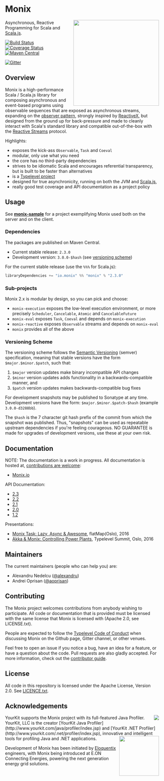 # Monix

<img src="https://monix.io/public/images/monix-logo.png?ts=20161024" align="right" width="280" />

Asynchronous, Reactive Programming for Scala and [Scala.js](http://www.scala-js.org/).

[![Build Status](https://travis-ci.org/monix/monix.svg?branch=master)](https://travis-ci.org/monix/monix)
[![Coverage Status](https://codecov.io/gh/monix/monix/coverage.svg?branch=master)](https://codecov.io/gh/monix/monix?branch=master)
[![Maven Central](https://img.shields.io/maven-central/v/io.monix/monix_2.12.svg)](https://maven-badges.herokuapp.com/maven-central/io.monix/monix_2.11)

[![Gitter](https://badges.gitter.im/Join%20Chat.svg)](https://gitter.im/monix/monix?utm_source=badge&utm_medium=badge&utm_campaign=pr-badge&utm_content=badge)

## Overview

Monix is a high-performance Scala / Scala.js library for
composing asynchronous and event-based programs using observable sequences
that are exposed as asynchronous streams, expanding on the
[observer pattern](https://en.wikipedia.org/wiki/Observer_pattern),
strongly inspired by [ReactiveX](http://reactivex.io/),
but designed from the ground up  for back-pressure and made to cleanly interact
with Scala's standard library and compatible out-of-the-box with the
[Reactive Streams](http://www.reactive-streams.org/) protocol.

Highlights:

- exposes the kick-ass `Observable`, `Task` and `Coeval`
- modular, only use what you need
- the core has no third-party dependencies
- strives to be idiomatic Scala and encourages referential transparency,
  but is built to be faster than alternatives
- is a [Typelevel project](http://typelevel.org/projects/)
- designed for true asynchronicity, running on both the
  JVM and [Scala.js](scala-js.org),
- really good test coverage and API documentation as a project policy

## Usage

See **[monix-sample](https://github.com/monix/monix-sample)** for
a project exemplifying Monix used both on the server and on the client.

### Dependencies

The packages are published on Maven Central.

- Current stable release: `2.3.0`
- Development version: `3.0.0-$hash`
  (see [versioning scheme](https://github.com/monix/monix#versioning-scheme))

For the current stable release (use the `%%%` for Scala.js):

```scala
libraryDependencies += "io.monix" %% "monix" % "2.3.0"
```

### Sub-projects

Monix 2.x is modular by design, so you can pick and choose:

- `monix-execution` exposes the low-level execution environment, or more precisely
  `Scheduler`, `Cancelable`, `Atomic` and `CancelableFuture`
- `monix-eval` exposes `Task`, `Coeval`
   and depends on `monix-execution`
- `monix-reactive` exposes `Observable` streams
   and depends on `monix-eval`
- `monix` provides all of the above

### Versioning Scheme

The versioning scheme follows the
[Semantic Versioning](http://semver.org/) (semver) specification,
meaning that stable versions have the form `$major.$minor.$patch`,
such that:

1. `$major` version updates make binary incompatible API changes
2. `$minor` version updates adds functionality in a
   backwards-compatible manner, and
3. `$patch` version updates makes backwards-compatible bug fixes

For development snapshots may be published to Sonatype at any time.
Development versions have the form: `$major.$minor.$patch-$hash`
(example `3.0.0-d3288bb`).

The `$hash` is the 7 character git hash prefix of the commit from
which the snapshot was published.  Thus, "snapshots" can be used as
repeatable upstream dependencies if you're feeling courageous.  NO
GUARANTEE is made for upgrades of development versions, use these at
your own risk.

## Documentation

NOTE: The documentation is a work in progress.  All documentation is
hosted at,
[contributions are welcome](https://github.com/monix/monix.io):

- [Monix.io](https://monix.io/)

API Documentation:

- [2.3](https://monix.io/api/2.3/)
- [2.2](https://monix.io/api/2.2/)
- [2.1](https://monix.io/api/2.1/)
- [2.0](https://monix.io/api/2.0/)
- [1.2](https://monix.io/api/1.2/)

Presentations:

- [Monix Task: Lazy, Async &amp; Awesome](https://alexn.org/blog/2016/05/10/monix-task.html), flatMap(Oslo), 2016
- [Akka &amp; Monix: Controlling Power Plants](https://alexn.org/blog/2016/05/15/monix-observable.html), Typelevel Summit, Oslo, 2016

## Maintainers

The current maintainers (people who can help you) are:

- Alexandru Nedelcu ([@alexandru](https://github.com/alexandru))
- Andrei Oprisan ([@aoprisan](https://github.com/aoprisan))

## Contributing

The Monix project welcomes contributions from anybody wishing to
participate.  All code or documentation that is provided must be
licensed with the same license that Monix is licensed with (Apache
2.0, see LICENSE.txt).

People are expected to follow the
[Typelevel Code of Conduct](http://typelevel.org/conduct.html) when
discussing Monix on the Github page, Gitter channel, or other venues.

Feel free to open an issue if you notice a bug, have an idea for a
feature, or have a question about the code. Pull requests are also
gladly accepted. For more information, check out the
[contributor guide](CONTRIBUTING.md).

## License

All code in this repository is licensed under the Apache License,
Version 2.0.  See [LICENCE.txt](./LICENSE.txt).

## Acknowledgements

<img src="https://raw.githubusercontent.com/wiki/monix/monix/assets/yklogo.png" align="right" />
YourKit supports the Monix project with its full-featured Java Profiler.
YourKit, LLC is the creator [YourKit Java Profiler](http://www.yourkit.com/java/profiler/index.jsp)
and [YourKit .NET Profiler](http://www.yourkit.com/.net/profiler/index.jsp),
innovative and intelligent tools for profiling Java and .NET applications.

<img src="https://raw.githubusercontent.com/wiki/monix/monix/assets/logo-eloquentix@2x.png" align="right" width="130" />

Development of Monix has been initiated by [Eloquentix](http://eloquentix.com/)
engineers, with Monix being introduced at E.ON Connecting Energies,
powering the next generation energy grid solutions.
